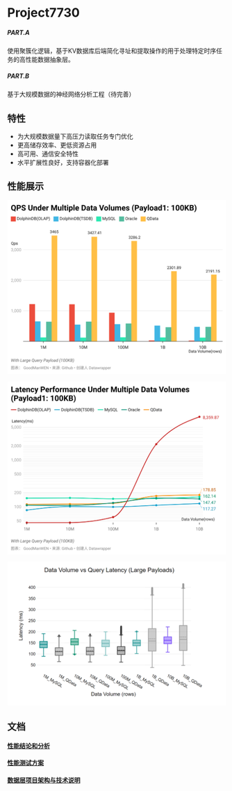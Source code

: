 # Project7730

##### PART.A
使用聚簇化逻辑，基于KV数据库后端简化寻址和提取操作的用于处理特定时序任务的高性能数据抽象层。

##### PART.B
基于大规模数据的神经网络分析工程（待完善）

## 特性
- 为大规模数据量下高压力读取任务专门优化
- 更高储存效率、更低资源占用
- 高可用、通信安全特性
- 水平扩展性良好，支持容器化部署

## 性能展示
![](https://github.com/GoodManWEN/Project7730/blob/main/misc/statistic_latency-performance-under-multiple-data-volumes-payload1-100kb-barchart.png?raw=true)

![](https://github.com/GoodManWEN/Project7730/blob/main/misc/statistic_latency-performance-under-multiple-data-volumes-payload1-100kb-linechart.png?raw=true)

![](https://github.com/GoodManWEN/Project7730/blob/main/misc/paper/statistic_DataVolumevsQueryLatency(LargePayloads).png?raw=true)

## 文档

#### [性能结论和分析](https://github.com/GoodManWEN/Project7730/blob/main/docs/BenchmarkResults_zh.md)

#### [性能测试方案](https://github.com/GoodManWEN/Project7730/blob/main/benchmark/README_zh.md)

#### [数据层项目架构与技术说明](https://github.com/GoodManWEN/Project7730/blob/main/qdata/README_zh.md)
